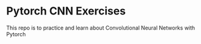 # Pytorch CNN Exercises
This repo is to practice and learn about Convolutional Neural Networks with Pytorch
